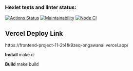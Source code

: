 ### Hexlet tests and linter status:

[![Actions Status](https://github.com/Ongawanai/frontend-project-11/workflows/hexlet-check/badge.svg)](https://github.com/Ongawanai/frontend-project-11/actions)
[![Maintainability](https://api.codeclimate.com/v1/badges/24d576955f8cccdd4fc7/maintainability)](https://codeclimate.com/github/Ongawanai/frontend-project-11/maintainability)
[![Node CI](https://github.com/Ongawanai/frontend-project-11/actions/workflows/actions.yml/badge.svg)](https://github.com/Ongawanai/frontend-project-11/actions/workflows/actions.yml)

<h2>Vercel Deploy Link</h2>
https://frontend-project-11-2t4fk9zeq-ongawanai.vercel.app/

<b>Install</b>
make ci

<b>Build</b>
make build
